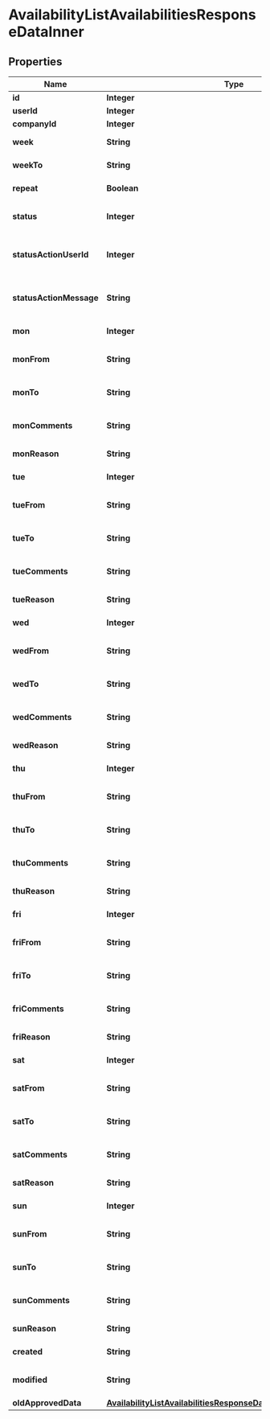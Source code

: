 

# AvailabilityListAvailabilitiesResponseDataInner


## Properties

| Name | Type | Description | Notes |
|------------ | ------------- | ------------- | -------------|
|**id** | **Integer** | Availability ID |  |
|**userId** | **Integer** | User ID |  |
|**companyId** | **Integer** | Company ID |  |
|**week** | **String** | Week date of the availability |  |
|**weekTo** | **String** | Week to date of the availability |  |
|**repeat** | **Boolean** | If true, availability is repeating |  |
|**status** | **Integer** | Indicates the status of the availability |  |
|**statusActionUserId** | **Integer** | The user ID of the user that approved/declined the availability |  |
|**statusActionMessage** | **String** | The message when the availability was approved/declined |  |
|**mon** | **Integer** | The availability status for the day |  |
|**monFrom** | **String** | The start time of the availability for the day |  |
|**monTo** | **String** | The end time of the availability for the day |  |
|**monComments** | **String** | Comments included in the days availability |  |
|**monReason** | **String** | The reason ID for the day |  |
|**tue** | **Integer** | The availability status for the day |  |
|**tueFrom** | **String** | The start time of the availability for the day |  |
|**tueTo** | **String** | The end time of the availability for the day |  |
|**tueComments** | **String** | Comments included in the days availability |  |
|**tueReason** | **String** | The reason ID for the day |  |
|**wed** | **Integer** | The availability status for the day |  |
|**wedFrom** | **String** | The start time of the availability for the day |  |
|**wedTo** | **String** | The end time of the availability for the day |  |
|**wedComments** | **String** | Comments included in the days availability |  |
|**wedReason** | **String** | The reason ID for the day |  |
|**thu** | **Integer** | The availability status for the day |  |
|**thuFrom** | **String** | The start time of the availability for the day |  |
|**thuTo** | **String** | The end time of the availability for the day |  |
|**thuComments** | **String** | Comments included in the days availability |  |
|**thuReason** | **String** | The reason ID for the day |  |
|**fri** | **Integer** | The availability status for the day |  |
|**friFrom** | **String** | The start time of the availability for the day |  |
|**friTo** | **String** | The end time of the availability for the day |  |
|**friComments** | **String** | Comments included in the days availability |  |
|**friReason** | **String** | The reason ID for the day |  |
|**sat** | **Integer** | The availability status for the day |  |
|**satFrom** | **String** | The start time of the availability for the day |  |
|**satTo** | **String** | The end time of the availability for the day |  |
|**satComments** | **String** | Comments included in the days availability |  |
|**satReason** | **String** | The reason ID for the day |  |
|**sun** | **Integer** | The availability status for the day |  |
|**sunFrom** | **String** | The start time of the availability for the day |  |
|**sunTo** | **String** | The end time of the availability for the day |  |
|**sunComments** | **String** | Comments included in the days availability |  |
|**sunReason** | **String** | The reason ID for the day |  |
|**created** | **String** | The created date of the shift in UTC |  |
|**modified** | **String** | The last modified date of the shift in UTC |  |
|**oldApprovedData** | [**AvailabilityListAvailabilitiesResponseDataInnerOldApprovedData**](AvailabilityListAvailabilitiesResponseDataInnerOldApprovedData.md) |  |  [optional] |



